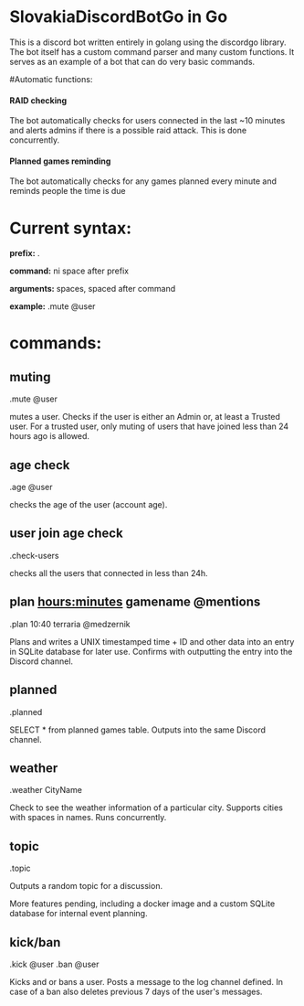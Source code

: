 # SlovakiaDiscordBotGo in Go



This is a discord bot written entirely in golang using the discordgo library. The bot itself has a custom command parser and many custom functions. It serves as an example of a bot that can do very basic commands.

#Automatic functions:
#### RAID checking 
The bot automatically checks for users connected in the last ~10 minutes and alerts admins if there is a possible raid attack. This is done concurrently.
#### Planned games reminding
The bot automatically checks for any games planned every minute and reminds people the time is due

# Current syntax:

**prefix:** .

**command:** ni space after prefix

**arguments:** spaces, spaced after command

**example:** .mute @user

# commands:
## muting
.mute @user

mutes a user. Checks if the user is either an Admin or, at least a Trusted user. For a trusted user, only muting of users that have joined less than 24 hours ago is allowed.

## age check
.age @user

checks the age of the user (account age).

## user join age check
.check-users

checks all the users that connected in less than 24h.

## plan <hours:minutes> gamename @mentions
.plan 10:40 terraria @medzernik

Plans and writes a UNIX timestamped time + ID and other data into an entry in SQLite database for later use. Confirms with outputting the entry into the Discord channel.

## planned
.planned

SELECT * from planned games table. Outputs into the same Discord channel.

## weather
.weather CityName

Check to see the weather information of a particular city. Supports cities with spaces in names. Runs concurrently.

## topic
.topic

Outputs a random topic for a discussion.

More features pending, including a docker image and a custom SQLite database for internal event planning.

## kick/ban
.kick @user <reason>
.ban @user <reason>

Kicks and or bans a user. Posts a message to the log channel defined. In case of a ban also deletes previous 7 days of the user's messages.